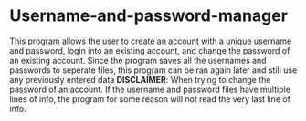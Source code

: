 # Username-and-password-manager
This program allows the user to create an account with a unique username and password, login into an existing account, and change the password of an existing account. 
Since the program saves all the usernames and passwords to seperate files, this program can be ran again later and still use any previously entered data
**DISCLAIMER**: When trying to change the password of an account. If the username and password files have multiple lines of info, the program for some reason will not read the very last line of info.
